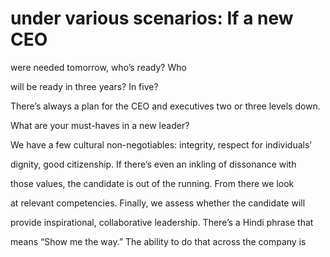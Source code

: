 # under various scenarios: If a new CEO

were needed tomorrow, who’s ready? Who

will be ready in three years? In five?

There’s always a plan for the CEO and executives two or three levels down.

What are your must-haves in a new leader?

We have a few cultural non-negotiables: integrity, respect for individuals’

dignity, good citizenship. If there’s even an inkling of dissonance with

those values, the candidate is out of the running. From there we look

at relevant competencies. Finally, we assess whether the candidate will

provide inspirational, collaborative leadership. There’s a Hindi phrase that

means “Show me the way.” The ability to do that across the company is